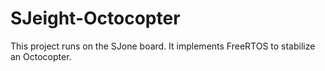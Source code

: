 # SJeight-Octocopter
This project runs on the SJone board. It implements FreeRTOS to stabilize an Octocopter.
